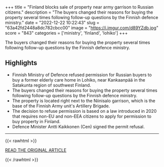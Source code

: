 +++
title = "Finland blocks sale of property near army garrison to Russian citizens."
description = "The buyers changed their reasons for buying the property several times following follow-up questions by the Finnish defence ministry."
date = "2022-12-22 10:22:43"
slug = "63a42fd2448a8dc782cbcc00"
image = "https://i.imgur.com/d89YZdb.jpg"
score = "843"
categories = ['ministry', 'finland', 'lohiko']
+++

The buyers changed their reasons for buying the property several times following follow-up questions by the Finnish defence ministry.

## Highlights

- Finnish Ministry of Defence refused permission for Russian buyers to buy a former elderly care home in Lohiko, near Kankaanpää in the Satakunta region of southwest Finland.
- The buyers changed their reasons for buying the property several times following follow-up questions by the Finnish defence ministry.
- The property is located right next to the Niinisalo garrison, which is the base of the Finnish Army unit's Artillery Brigade.
- The decision to refuse permission is based on a law introduced in 2020 that requires non-EU and non-EEA citizens to apply for permission to buy property in Finland.
- Defence Minister Antti Kaikkonen (Cen) signed the permit refusal.

---

{{< rawhtml >}}
  <p class="article-category">
    <a target="_blank" href="https://yle.fi/a/74-20009913">READ THE ORIGINAL ARTICLE</a>
  </p>
{{< /rawhtml >}}
